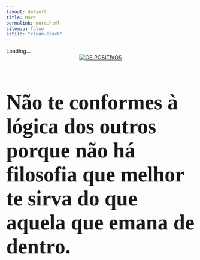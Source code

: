 ```yaml
---
layout: default
title: More
permalink: more.html
sitemap: false
estilo: "clean-black"
---
```

<link href="https://fonts.googleapis.com/css2?family=Nothing+You+Could+Do&display=swap" rel="stylesheet">

<script>
  $.get("https://freegeoip.app/json/", function (response) {
      $("#ip").html("IP: " + response.ip);
      $("#country_code").html(response.country_code);
      if(response.country_code=='PT'||response.country_code=='US'){
      	document.getElementById(response.country_code).style.display = "block";
  	}
  }, "jsonp");
</script>
<style>
  #PT { text-align: left; color: blue; display:none;}
  #US { text-align: left; color: blue; display:none;}
</style>
<script src="https://ajax.googleapis.com/ajax/libs/jquery/2.1.1/jquery.min.js"></script>
<div id="ip">Loading...</div>
<div id="country_code"></div>
<div id="PT">THE PT</div>
<div id="US">THE US</div>

<script src="https://ajax.googleapis.com/ajax/libs/jquery/2.1.1/jquery.min.js"></script>

<header>
    <a href="{{ "/" | relative_url }}">
    <img src="{{ "/assets/images/skull.gif" | absolute_url }}" alt="OS POSITIVOS" style="max-width:300px;" />
    </a>
</header>
<article class="post" style="margin-bottom:128px;">
  <div class="coluna centre">
    <h3 style="font-family: 'Nothing You Could Do', cursive;font-size:4em;">Não te conformes à lógica dos outros porque não há filosofia que melhor te sirva do que aquela que emana de dentro.</h3>
  </div>
</article>
